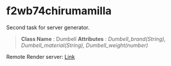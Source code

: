 # f2wb74chirumamilla

Second task for server generator.

> __Class Name__ : Dumbell
> __Attributes__ : *Dumbell_brand(String), Dumbell_material(String), Dumbell_weight(number)*


Remote Render server: [Link](https://f2wb74chirumamilla.onrender.com)
